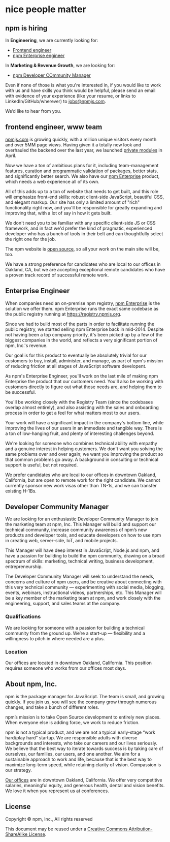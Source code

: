 <hgroup>
  <h1>nice people matter</h1>
  <h2>npm is hiring</h2>
</hgroup>

In **Engineering**, we are currently looking for:
* [Frontend engineer](#frontend-engineer-www-team)
* [npm Enterprise engineer](#enterprise-engineer)

In **Marketing & Revenue Growth**, we are looking for:
 * [npm Developer COmmunity Manager](https://www.npmjs.com/marketing-bd-sales#npm-enterprise-account-executive)

Even if none of those is what you're interested in, if you would like to work with us and have skills you think would be helpful, please send an email with evidence of your experience (like your resume, or links to LinkedIn/GitHub/wherever) to [jobs@npmjs.com](mailto:jobs@npmjs.com).

We’d like to hear from you.


## frontend engineer, www team

[npmjs.com](https://www.npmjs.com) is growing quickly, with a million unique visitors every month and over 5MM page views. Having given it a totally new look and overhauled the backend over the last year, we launched [private modules](https://www.npmjs.com/private-modules) in April.

Now we have a ton of ambitious plans for it, including team-management features,  [curation](http://blog.npmjs.org/post/94662089625/the-future-of-the-npm-website-lets-map-this#collections) and [programmatic validation](http://blog.npmjs.org/post/94662089625/the-future-of-the-npm-website-lets-map-this#ecosystems) of packages, better stats, and significantly better search. We also have our [npm Enterprise](https://www.npmjs.com/enterprise) product, which needs a web experience all of its own.

All of this adds up to a ton of website that needs to get built, and this role will emphasize front-end skills: robust client-side JavaScript, beautiful CSS, and elegant markup. Our site has only a limited amount of "rich" functionality right now, and you'll be responsible for greatly expanding and improving that, with a lot of say in how it gets built.

We don't need you to be familiar with any specific client-side JS or CSS framework, and in fact we'd prefer the kind of pragmatic, experienced developer who has a bunch of tools in their belt and can thoughtfully select the right one for the job.

The npm website is [open source](https://github.com/npm/newww), so all your work on the main site will be, too.

We have a strong preference for candidates who are local to our offices in Oakland, CA, but we are accepting exceptional remote candidates who have a proven track record of successful remote work.



## Enterprise Engineer

When companies need an on-premise npm registry, [npm
Enterprise](http://npm.im/enterprise) is the solution we offer them.
npm Enterprise runs the exact same codebase as the public registry
running at <https://registry.npmjs.org>.

Since we had to build most of the parts in order to facilitate running
the public registry, we started selling npm Enterprise back in
mid-2014.  Despite not having been a top company priority, it's been
picked up by a few of the biggest companies in the world, and reflects
a very significant portion of npm, Inc.'s revenue.

Our goal is for this product to eventually be absolutely trivial for
our customers to buy, install, administer, and manage, as part of
npm's mission of reducing friction at all stages of JavaScript
software developent.

As npm's Enterprise Engineer, you'll work on the last mile of making
npm Enterprise the product that our customers need.  You'll also be
working with customers directly to figure out what those needs are,
and helping them to be successful.

You'll be working closely with the Registry Team (since the codebases
overlap almost entirely), and also assisting with the sales and
onboarding process in order to get a feel for what matters most to our
users.

Your work will have a significant impact in the company's bottom line,
while improving the lives of our users in an immediate and tangible
way.  There is a ton of low-hanging fruit, and plenty of interesting
challenges beyond.

We're looking for someone who combines technical ability with empathy
and a genuine interest in helping customers.  We don't want you
solving the same problems over and over again; we want you improving
the product so that common problems go away.  A background in
consulting or technical support is useful, but not required.

We prefer candidates who are local to our offices in downtown Oakland,
California, but are open to remote work for the right candidate.  We
cannot currently sponsor new work visas other than TN-1s, and we can
transfer existing H-1Bs.


## Developer Community Manager
We are looking for an enthusiastic Developer Community Manager to join the marketing team at npm, Inc. This Manager will build and support our technical community, increase community awareness of npm’s new products and developer tools, and educate developers on how to use npm in creating web, server-side, IoT, and mobile projects. 
 
This Manager will have deep interest in JavaScript, Node.js and npm, and have a passion for building to build the npm community, drawing on a broad spectrum of skills: marketing, technical writing, business development, entrepreneurship.
 
The Developer Community Manager will seek to understand the needs, concerns and culture of npm users, and be creative about connecting with this very technical community — experimenting with social media, blogging, events, webinars, instructional videos, partnerships, etc. This Manager will be a key member of the marketing team at npm, and work closely with the engineering, support, and sales teams at the company.
 
### Qualifications

We are looking for someone with a passion for building a technical community from the ground up. We’re a start-up — flexibility and a willingness to pitch in where needed are a plus. 

### Location

Our offices are located in downtown Oakland, California. This position requires someone who works from our offices most days.

## About npm, Inc.

npm is the package manager for JavaScript. The team is small, and growing quickly. If you join us, you will see the company grow through numerous changes, and take a bunch of different roles.

npm’s mission is to take Open Source development to entirely new places. When everyone else is adding force, we work to reduce friction.

npm is not a typical product, and we are not a typical early-stage “work hard/play hard” startup. We are responsible adults with diverse backgrounds and interests, who take our careers and our lives seriously. We believe that the best way to iterate towards success is by taking care of ourselves, our families, our users, and one another. We aim for a sustainable approach to work and life, because that is the best way to maximize long-term speed, while retaining clarity of vision. Compassion is our strategy.

[Our offices](https://www.google.com/maps/place/200+Frank+H+Ogawa+Plaza/@37.805544,-122.2720659,17z/data=!3m1!4b1!4m2!3m1!1s0x808f80b1a2db786f:0x4685356d4acb43ef) are in downtown Oakland, California. We offer very competitive salaries, meaningful equity, and generous health, dental and vision benefits. We love it when you represent us at conferences.

## License

Copyright &copy; npm, Inc., All rights reserved

This document may be reused under a [Creative Commons Attribution-ShareAlike License](http://creativecommons.org/licenses/by-sa/4.0/).
